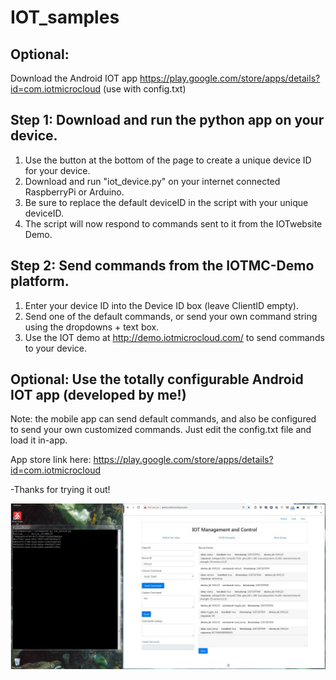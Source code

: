 # IOT_samples

## Optional:
Download the Android IOT app
https://play.google.com/store/apps/details?id=com.iotmicrocloud
(use with config.txt)

## Step 1: Download and run the python app on your device.
1. Use the button at the bottom of the page to create a unique device ID for your device.  
2. Download and run "iot_device.py" on your internet connected RaspberryPi or Arduino.
3. Be sure to replace the default deviceID in the script with  your unique deviceID.
4. The script will now respond to commands sent to it from the IOTwebsite Demo.

## Step 2: Send commands from the IOTMC-Demo platform.
1. Enter your device ID into the Device ID box  (leave ClientID empty).
2. Send one of the default commands, or send your own command string using the dropdowns + text box.
3. Use the IOT demo at http://demo.iotmicrocloud.com/ to send commands to your device.


## Optional: Use the totally configurable Android IOT app (developed by me!)
Note: the mobile app can send default commands, and also be configured to send your own customized commands.
Just edit the config.txt file and load it in-app. 

App store link here:
https://play.google.com/store/apps/details?id=com.iotmicrocloud

-Thanks for trying it out!


![Demo](platform_working.JPG)
